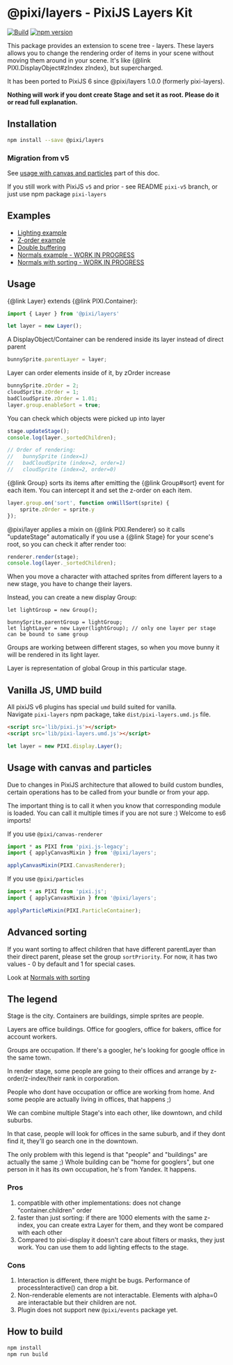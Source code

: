 # @pixi/layers - PixiJS Layers Kit

[![Build](https://github.com/pixijs/layers/workflows/Build/badge.svg)](https://github.com/pixijs/layers/actions?query=workflow%3A%22Build%22) [![npm version](https://badge.fury.io/js/%40pixi%2Flayers.svg)](https://badge.fury.io/js/%40pixi%2Flayers)

This package provides an extension to scene tree - layers. These layers allows you to change
the rendering order of items in your scene without moving them around in your scene. It's like
{@link PIXI.DisplayObject#zIndex zIndex}, but supercharged.

It has been ported to PixiJS 6 since @pixi/layers 1.0.0 (formerly pixi-layers).

**Nothing will work if you dont create Stage and set it as root. Please do it or read full explanation.**

## Installation

```bash
npm install --save @pixi/layers
```

### Migration from v5

See [usage with canvas and particles](#usage-with-canvas-and-particles) part of this doc.

If you still work with PixiJS `v5` and prior - see README `pixi-v5` branch, or just use npm package `pixi-layers`

## Examples

* [Lighting example](https://pixijs.io/examples/#/plugin-layers/lighting.js)
* [Z-order example](https://pixijs.io/examples/#/plugin-layers/zorder.js)
* [Double buffering](http://pixijs.github.io/examples/#/layers/trail.js)
* [Normals example - WORK IN PROGRESS](http://pixijs.github.io/examples/#/layers/normals.js)
* [Normals with sorting - WORK IN PROGRESS](http://pixijs.github.io/examples/#/layers/normals.js)

## Usage

{@link Layer} extends {@link PIXI.Container}:

```js
import { Layer } from '@pixi/layers'

let layer = new Layer();
```

A DisplayObject/Container can be rendered inside its layer instead of direct parent

```js
bunnySprite.parentLayer = layer;
```

Layer can order elements inside of it, by zOrder increase

```js
bunnySprite.zOrder = 2;
cloudSprite.zOrder = 1;
badCloudSprite.zOrder = 1.01;
layer.group.enableSort = true;
```

You can check which objects were picked up into layer

```js
stage.updateStage();
console.log(layer._sortedChildren);

// Order of rendering: 
//   bunnySprite (index=1)
//   badCloudSprite (index=2, order=1)
//   cloudSprite (index=2, order=0)
```

{@link Group} sorts its items after emitting the {@link Group#sort} event for each item. You
can intercept it and set the z-order on each item.

```js
layer.group.on('sort', function onWillSort(sprite) {
    sprite.zOrder = sprite.y 
});
```

@pixi/layer applies a mixin on {@link PIXI.Renderer} so it calls "updateStage" automatically if you use a {@link Stage}
for your scene's root, so you can check it after render too:

```js
renderer.render(stage);
console.log(layer._sortedChildren);
```


When you move a character with attached sprites from different layers to a new stage, you have to change their layers.

Instead, you can create a new display Group:

```
let lightGroup = new Group();

bunnySprite.parentGroup = lightGroup;
let lightLayer = new Layer(lightGroup); // only one layer per stage can be bound to same group
```

Groups are working between different stages, so when you move bunny it will be rendered in its light layer.

Layer is representation of global Group in this particular stage.

## Vanilla JS, UMD build

All pixiJS v6 plugins has special `umd` build suited for vanilla.   
Navigate `pixi-layers` npm package, take `dist/pixi-layers.umd.js` file.

```html
<script src='lib/pixi.js'></script>
<script src='lib/pixi-layers.umd.js'></script>
```

```js
let layer = new PIXI.display.Layer();
```

## Usage with canvas and particles

Due to changes in PixiJS architecture that allowed to build custom bundles, certain operations has to be called from your bundle or from your app.

The important thing is to call it when you know that corresponding module is loaded. You can call it multiple times if you are not sure :) Welcome to es6 imports!

If you use `@pixi/canvas-renderer`

```js
import * as PIXI from 'pixi.js-legacy';
import { applyCanvasMixin } from '@pixi/layers';

applyCanvasMixin(PIXI.CanvasRenderer);
```

If you use `@pixi/particles`

```js
import * as PIXI from 'pixi.js';
import { applyCanvasMixin } from '@pixi/layers';

applyParticleMixin(PIXI.ParticleContainer);
```

## Advanced sorting

If you want sorting to affect children that have different parentLayer than their direct parent,
please set the group `sortPriority`. For now, it has two values - 0 by default and 1 for special cases.

Look at [Normals with sorting](http://pixijs.github.io/examples/#/layers/normals.js)

## The legend

Stage is the city. Containers are buildings, simple sprites are people.

Layers are office buildings. Office for googlers, office for bakers, office for account workers.

Groups are occupation. If there's a googler, he's looking for google office in the same town.

In render stage, some people are going to their offices and arrange by z-order/z-index/their rank in corporation.

People who dont have occupation or office are working from home. And some people are actually living in offices, that happens ;)

We can combine multiple Stage's into each other, like downtown, and child suburbs.
 
In that case, people will look for offices in the same suburb, and if they dont find it, they'll go search one in the downtown.

The only problem with this legend is that "people" and "buildings" are actually the same ;) 
Whole building can be "home for googlers", but one person in it has its own occupation, he's from Yandex.
It happens.

### Pros

1. compatible with other implementations: does not change "container.children" order
2. faster than just sorting: if there are 1000 elements with the same z-index, you can create extra Layer for them, and they wont be compared with each other
3. Compared to pixi-display it doesn't care about filters or masks, they just work. You can use them to add lighting effects to the stage.

### Cons

1. Interaction is different, there might be bugs. Performance of processInteractive() can drop a bit.
2. Non-renderable elements are not interactable. Elements with alpha=0 are interactable but their children are not.
3. Plugin does not support new `@pixi/events` package yet.

## How to build

```bash
npm install
npm run build
```
